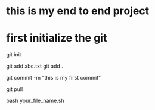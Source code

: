 # this is my end to end project


# first initialize the git

git init


git add abc.txt
git add .

git commit -m "this is my first commit"


git pull

bash your_file_name.sh
